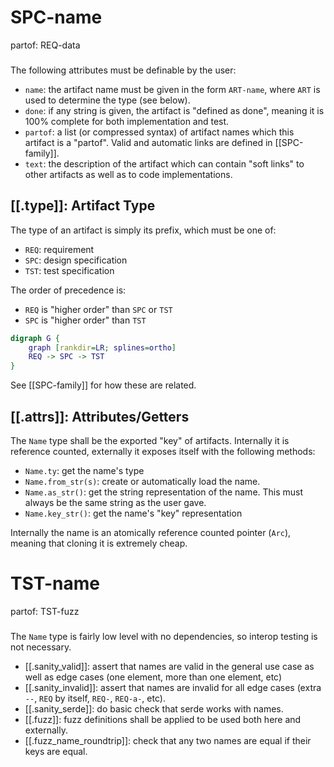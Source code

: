 # SPC-name
partof: REQ-data
###
The following attributes must be definable by the user:
- `name`: the artifact name must be given in the form `ART-name`, where `ART`
  is used to determine the type (see below).
- `done`: if any string is given, the artifact is "defined as done", meaning it
  is 100% complete for both implementation and test.
- `partof`: a list (or compressed syntax) of artifact names which this artifact
  is a "partof". Valid and automatic links are defined in [[SPC-family]].
- `text`: the description of the artifact which can contain "soft links" to
  other artifacts as well as to code implementations.

## [[.type]]:  Artifact Type
The type of an artifact is simply its prefix, which must be one of:
- `REQ`: requirement
- `SPC`: design specification
- `TST`: test specification

The order of precedence is:
- `REQ` is "higher order" than `SPC` or `TST`
- `SPC` is "higher order" than `TST`

```dot
digraph G {
    graph [rankdir=LR; splines=ortho]
    REQ -> SPC -> TST
}
```

See [[SPC-family]] for how these are related.

## [[.attrs]]: Attributes/Getters

The `Name` type shall be the exported "key" of artifacts.  Internally it is
reference counted, externally it exposes itself with the following methods:
- `Name.ty`: get the name's type
- `Name.from_str(s)`: create or automatically load the name.
- `Name.as_str()`: get the string representation of the name. This must always
  be the same string as the user gave.
- `Name.key_str()`: get the name's "key" representation

Internally the name is an atomically reference counted pointer (`Arc`), meaning
that cloning it is extremely cheap.


# TST-name
partof: TST-fuzz
###
The `Name` type is fairly low level with no dependencies, so interop testing
is not necessary.

- [[.sanity_valid]]: assert that names are valid in the general use case as well
  as edge cases (one element, more than one element, etc)
- [[.sanity_invalid]]: assert that names are invalid for all edge cases
  (extra `--`, `REQ` by itself, `REQ-`, `REQ-a-`, etc).
- [[.sanity_serde]]: do basic check that serde works with names.
- [[.fuzz]]: fuzz definitions shall be applied to be used both here and
  externally.
- [[.fuzz_name_roundtrip]]: check that any two names are equal if their keys
  are equal.